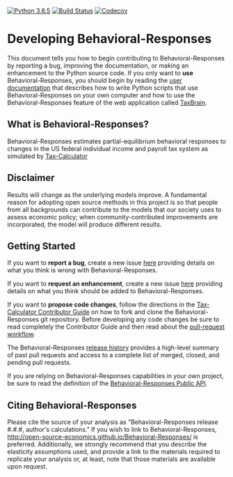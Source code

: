 
[![Python 3.6.5](https://img.shields.io/badge/python-3.6.5-blue.svg)](https://www.python.org/downloads/release/python-365/)
[![Build Status](https://travis-ci.org/open-source-economics/Behavioral-Responses.svg?branch=master)](https://travis-ci.org/open-source-economics/Behavioral-Responses)
[![Codecov](https://codecov.io/gh/open-source-economics/Behavioral-Responses/branch/master/graph/badge.svg)](https://codecov.io/gh/open-source-economics/Behavioral-Responses)


Developing Behavioral-Responses
===============================

This document tells you how to begin contributing to
Behavioral-Responses by reporting a bug, improving the documentation,
or making an enhancement to the Python source code.  If you only want
to **use** Behavioral-Responses, you should begin by reading the [user
documentation](http://open-source-economics.github.io/Behavioral-Responses/)
that describes how to write Python scripts that use
Behavioral-Responses on your own computer and how to use the
Behavioral-Responses feature of the web application called
[TaxBrain](http://www.ospc.org/taxbrain/).


What is Behavioral-Responses?
-----------------------------

Behavioral-Responses estimates partial-equilibrium behavioral
responses to changes in the US federal individual income and payroll
tax system as simulated by
[Tax-Calculator](https://github.com/open-source-economics/Tax-Calculator)


Disclaimer
----------

Results will change as the underlying models improve. A fundamental
reason for adopting open source methods in this project is so that
people from all backgrounds can contribute to the models that our
society uses to assess economic policy; when community-contributed
improvements are incorporated, the model will produce different
results.


Getting Started
---------------

If you want to **report a bug**, create a new issue
[here](https://github.com/open-source-economics/Behavioral-Responses/issues)
providing details on what you think is wrong with Behavioral-Responses.

If you want to **request an enhancement**, create a new issue
[here](https://github.com/open-source-economics/Behavioral-Responses/issues)
providing details on what you think should be added to Behavioral-Responses.

If you want to **propose code changes**, follow the directions in the
[Tax-Calculator Contributor
Guide](http://taxcalc.readthedocs.io/en/latest/contributor_guide.html)
on how to fork and clone the Behavioral-Responses git repository.
Before developing any code changes be sure to read completely the
Contributor Guide and then read about the [pull-request
workflow](https://github.com/open-source-economics/Tax-Calculator/blob/master/WORKFLOW.md#tax-calculator-pull-request-workflow).

The Behavioral-Responses [release
history](https://github.com/open-source-economics/Behavioral-Responses/blob/master/RELEASES.md#tax-calculator-release-history)
provides a high-level summary of past pull requests and access to a
complete list of merged, closed, and pending pull requests.

If you are relying on Behavioral-Responses capabilities in your own project,
be sure to read the definition of the [Behavioral-Responses Public
API](http://behavioral-responses.readthedocs.io/en/latest/public_api.html).


Citing Behavioral-Responses
---------------------------

Please cite the source of your analysis as "Behavioral-Responses
release #.#.#, author's calculations." If you wish to link to
Behavioral-Responses,
http://open-source-economics.github.io/Behavioral-Responses/ is
preferred.  Additionally, we strongly recommend that you describe the
elasticity assumptions used, and provide a link to the materials
required to replicate your analysis or, at least, note that those
materials are available upon request.
